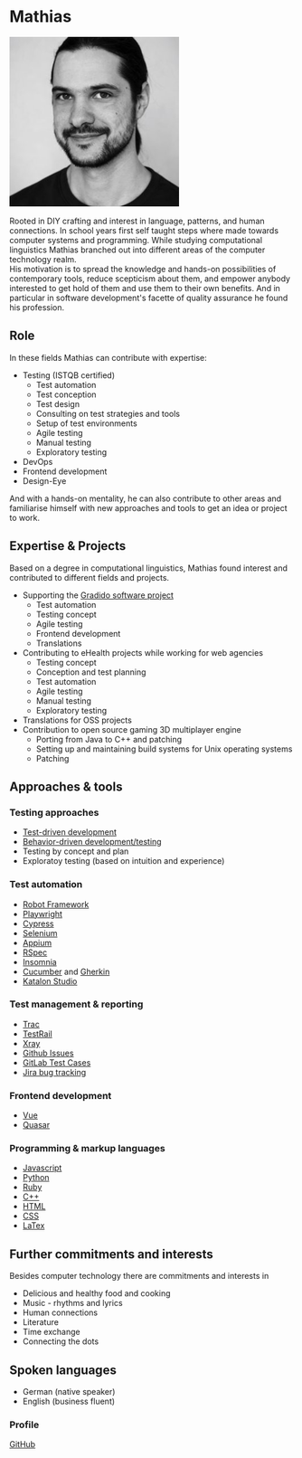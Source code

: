 # Mathias 

![Mathias](../images/portrait/ml-portrait.jpg)

Rooted in DIY crafting and interest in language, patterns, and human connections.
In school years first self taught steps where made towards computer systems and programming.
While studying computational linguistics Mathias branched out into different areas of the computer technology realm.  
His motivation is to spread the knowledge and hands-on possibilities of contemporary tools, reduce scepticism about them, and empower anybody interested to get hold of them and use them to their own benefits.
And in particular in software <!-- textlint-disable apostrophe --> development's <!-- textlint-enable apostrophe --> facette of quality assurance he found his profession.


## Role

In these fields Mathias can contribute with expertise:

- Testing (ISTQB certified)
  - Test automation
  - Test conception
  - Test design
  - Consulting on test strategies and tools
  - Setup of test environments
  - Agile testing
  - Manual testing
  - Exploratory testing
- DevOps
- Frontend development
- Design-Eye

And with a hands-on mentality, he can also contribute to other areas and familiarise himself with new approaches and tools to get an idea or project to work.


## Expertise & Projects

Based on a degree in computational linguistics, Mathias found interest and contributed to different fields and projects.

- Supporting the [Gradido software project](../projects/gradido.md)
  - Test automation
  - Testing concept
  - Agile testing
  - Frontend development
  - Translations
- Contributing to eHealth projects while working for web agencies
  - Testing concept
  - Conception and test planning
  - Test automation
  - Agile testing
  - Manual testing
  - Exploratory testing
- Translations for OSS projects
- Contribution to open source gaming 3D multiplayer engine
  - Porting from Java to C++ and patching
  - Setting up and maintaining build systems for Unix operating systems
  - Patching


## Approaches & tools

### Testing approaches

- [Test-driven development](https://en.wikipedia.org/wiki/Test-driven_development)
- [Behavior-driven development/testing](https://www.bddtesting.com/)
- Testing by concept and plan
- Exploratoy testing (based on intuition and experience)


### Test automation

- [Robot Framework](https://robotframework.org/)
- [Playwright](https://playwright.dev/)
- [Cypress](https://www.cypress.io/)
- [Selenium](https://www.selenium.dev/)
- [Appium](https://appium.io/)
- [RSpec](https://rspec.info/)
- [Insomnia](https://insomnia.rest/)
- [Cucumber](https://cucumber.io/) and [Gherkin](https://cucumber.io/docs/gherkin/)
- [Katalon Studio](https://katalon.com/)


### Test management & reporting
- [Trac](https://trac.edgewall.org/)
- [TestRail](https://www.gurock.com/testrail/)
- [Xray](https://www.getxray.app/)
- [Github Issues](https://docs.github.com/en/issues)
- [GitLab Test Cases](https://docs.gitlab.com/ee/ci/test_cases/)
- [Jira bug tracking](https://www.atlassian.com/software/jira/features/bug-tracking)


### Frontend development

- [Vue](https://vuejs.org/)
- [Quasar](https://quasar.dev/)


### Programming & markup languages

- [Javascript](https://www.javascript.com/)
- [Python](https://www.python.org/)
- [Ruby](https://www.ruby-lang.org/)
- [C++](https://en.wikipedia.org/wiki/C%2B%2B)
- [HTML](https://en.wikipedia.org/wiki/HTML)
- [CSS](https://en.wikipedia.org/wiki/CSS)
- [LaTex](https://www.latex-project.org/)


## Further commitments and interests

Besides computer technology there are commitments and interests in

- Delicious and healthy food and cooking
- Music - rhythms and lyrics
- Human connections
- Literature
- Time exchange
- Connecting the dots


## Spoken languages

- German (native speaker)
- English (business fluent)


### Profile

[GitHub](https://github.com/mahula)
